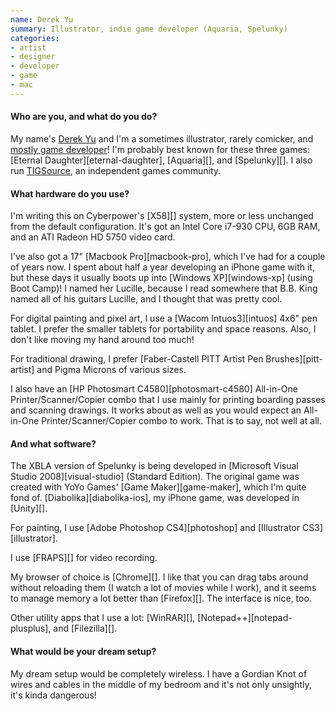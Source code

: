 ```yaml
---
name: Derek Yu
summary: Illustrator, indie game developer (Aquaria, Spelunky)
categories:
- artist
- designer
- developer
- game
- mac
---
```


#### Who are you, and what do you do?

My name's [Derek Yu](http://www.derekyu.com/ "Derek's website.") and I'm a sometimes illustrator, rarely comicker, and [mostly game developer](http://mossmouth.com/ "Derek's game studio.")! I'm probably best known for these three games: [Eternal Daughter][eternal-daughter], [Aquaria][], and [Spelunky][]. I also run [TIGSource](http://www.tigsource.com/ "The indie game community site."), an independent games community.

#### What hardware do you use?

I'm writing this on Cyberpower's [X58][] system, more or less unchanged from the default configuration. It's got an Intel Core i7-930 CPU, 6GB RAM, and an ATI Radeon HD 5750 video card.

I've also got a 17" [Macbook Pro][macbook-pro], which I've had for a couple of years now. I spent about half a year developing an iPhone game with it, but these days it usually boots up into [Windows XP][windows-xp] (using Boot Camp)! I named her Lucille, because I read somewhere that B.B. King named all of his guitars Lucille, and I thought that was pretty cool.

For digital painting and pixel art, I use a [Wacom Intuos3][intuos] 4x6" pen tablet. I prefer the smaller tablets for portability and space reasons. Also, I don't like moving my hand around too much!

For traditional drawing, I prefer [Faber-Castell PITT Artist Pen Brushes][pitt-artist] and Pigma Microns of various sizes.

I also have an [HP Photosmart C4580][photosmart-c4580] All-in-One Printer/Scanner/Copier combo that I use mainly for printing boarding passes and scanning drawings. It works about as well as you would expect an All-in-One Printer/Scanner/Copier combo to work. That is to say, not well at all.

#### And what software?

The XBLA version of Spelunky is being developed in [Microsoft Visual Studio 2008][visual-studio] (Standard Edition). The original game was created with YoYo Games' [Game Maker][game-maker], which I'm quite fond of. [Diabolika][diabolika-ios], my iPhone game, was developed in [Unity][].

For painting, I use [Adobe Photoshop CS4][photoshop] and [Illustrator CS3][illustrator].

I use [FRAPS][] for video recording.

My browser of choice is [Chrome][]. I like that you can drag tabs around without reloading them (I watch a lot of movies while I work), and it seems to manage memory a lot better than [Firefox][]. The interface is nice, too.

Other utility apps that I use a lot: [WinRAR][], [Notepad++][notepad-plusplus], and [Filezilla][].

#### What would be your dream setup?

My dream setup would be completely wireless. I have a Gordian Knot of wires and cables in the middle of my bedroom and it's not only unsightly, it's kinda dangerous!